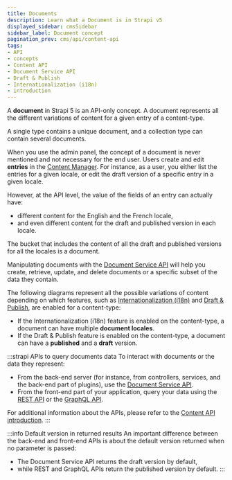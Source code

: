 ```yaml
---
title: Documents
description: Learn what a Document is in Strapi v5
displayed_sidebar: cmsSidebar
sidebar_label: Document concept
pagination_prev: cms/api/content-api
tags:
- API
- concepts
- Content API
- Document Service API
- Draft & Publish
- Internationalization (i18n)
- introduction
---
```


<div className="document-concept-page custom-mermaid-layout">

A **document** in Strapi 5 is an API-only concept. A document represents all the different variations of content for a given entry of a content-type.

A single type contains a unique document, and a collection type can contain several documents.

When you use the admin panel, the concept of a document is never mentioned and not necessary for the end user. Users create and edit **entries** in the [Content Manager](/cms/features/content-manager). For instance, as a user, you either list the entries for a given locale, or edit the draft version of a specific entry in a given locale.

However, at the API level, the value of the fields of an entry can actually have:

- different content for the English and the French locale,
- and even different content for the draft and published version in each locale.

The bucket that includes the content of all the draft and published versions for all the locales is a document.

Manipulating documents with the [Document Service API](/cms/api/document-service) will help you create, retrieve, update, and delete documents or a specific subset of the data they contain.

The following diagrams represent all the possible variations of content depending on which features, such as [Internationalization (i18n)](/cms/features/internationalization) and [Draft & Publish](/cms/features/draft-and-publish), are enabled for a content-type:

<Tabs>
<TabItem value="document-only" label="Neither i18n nor Draft & Publish enabled">

<MermaidWithFallback
    chartFile="/diagrams/document.mmd"
    fallbackImage="/img/assets/diagrams/document.png"
    fallbackImageDark="/img/assets/diagrams/document_DARK.png"
    alt="Document diagram (no Draft & Publish, no i18n)"
/>

</TabItem>

<TabItem value="dandp-only" label="Only Draft & Publish enabled">

<MermaidWithFallback
    chartFile="/diagrams/document-draft.mmd"
    fallbackImage="/img/assets/diagrams/document-draft.png"
    fallbackImageDark="/img/assets/diagrams/document-draft_DARK.png"
    alt="Document diagram (only Draft & Publish, no i18n)"
/>

</TabItem>

<TabItem value="i18n-only" label="Only i18n enabled">

<MermaidWithFallback
    chartFile="/diagrams/document-locales.mmd"
    fallbackImage="/img/assets/diagrams/document-locales.png"
    fallbackImageDark="/img/assets/diagrams/document-locales_DARK.png"
    alt="Document diagram (only Draft & Publish, no i18n)"
/>

</TabItem>

<TabItem value="i18n-and-dandp" label="i18n + Draft & Publish enabled" default>

<MermaidWithFallback
    chartFile="/diagrams/document-draft-locales.mmd"
    fallbackImage="/img/assets/diagrams/document-draft-locales.png"
    fallbackImageDark="/img/assets/diagrams/document-draft-locales_DARK.png"
    alt="Document diagram (only Draft & Publish, no i18n)"
/>

</TabItem>
</Tabs>

- If the Internationalization (i18n) feature is enabled on the content-type, a document can have multiple **document locales**.
- If the Draft & Publish feature is enabled on the content-type, a document can have a **published** and a **draft** version.

:::strapi APIs to query documents data
To interact with documents or the data they represent:

  - From the back-end server (for instance, from controllers, services, and the back-end part of plugins), use the [Document Service API](/cms/api/document-service).
  - From the front-end part of your application, query your data using the [REST API](/cms/api/rest) or the [GraphQL API](/cms/api/graphql).

For additional information about the APIs, please refer to the [Content API introduction](/cms/api/content-api).
:::

:::info Default version in returned results
An important difference between the back-end and front-end APIs is about the default version returned when no parameter is passed:
- The Document Service API returns the draft version by default,
- while REST and GraphQL APIs return the published version by default.
:::

</div>
